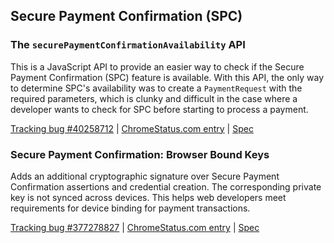 ## Secure Payment Confirmation (SPC)

### The `securePaymentConfirmationAvailability` API

This is a JavaScript API to provide an easier way to check if the Secure Payment Confirmation (SPC) feature is available. With this API, the only way to determine SPC's availability was to create a `PaymentRequest` with the required parameters, which is clunky and difficult in the case where a developer wants to check for SPC before starting to process a payment.

[Tracking bug #40258712](https://issues.chromium.org/issues/40258712) | [ChromeStatus.com entry](https://chromestatus.com/feature/5165040614768640) | [Spec](https://github.com/w3c/secure-payment-confirmation/pull/285)

### Secure Payment Confirmation: Browser Bound Keys

Adds an additional cryptographic signature over Secure Payment Confirmation assertions and credential creation. The corresponding private key is not synced across devices. This helps web developers meet requirements for device binding for payment transactions.

[Tracking bug #377278827](https://issues.chromium.org/issues/377278827) | [ChromeStatus.com entry](https://chromestatus.com/feature/5106102997614592) | [Spec](https://w3c.github.io/secure-payment-confirmation/#sctn-browser-bound-key-store)
